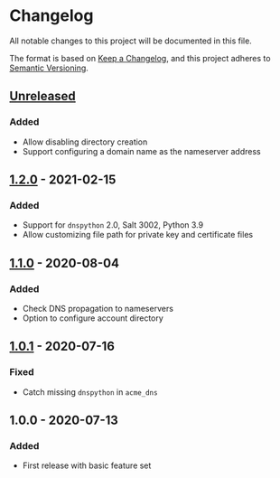 # Changelog

All notable changes to this project will be documented in this file.

The format is based on [Keep a Changelog](https://keepachangelog.com/en/1.0.0/),
and this project adheres to [Semantic Versioning](https://semver.org/spec/v2.0.0.html).

## [Unreleased]

### Added

- Allow disabling directory creation
- Support configuring a domain name as the nameserver address

## [1.2.0] - 2021-02-15

### Added

- Support for `dnspython` 2.0, Salt 3002, Python 3.9
- Allow customizing file path for private key and certificate files

## [1.1.0] - 2020-08-04

### Added

- Check DNS propagation to nameservers
- Option to configure account directory

## [1.0.1] - 2020-07-16

### Fixed

- Catch missing `dnspython` in `acme_dns`

## 1.0.0 - 2020-07-13

### Added

- First release with basic feature set

[Unreleased]: https://github.com/jgraichen/salt-acme/compare/v1.2.0...HEAD
[1.2.0]: https://github.com/jgraichen/salt-acme/compare/v1.1.0...v1.2.0
[1.1.0]: https://github.com/jgraichen/salt-acme/compare/v1.0.1...v1.1.0
[1.0.1]: https://github.com/jgraichen/salt-acme/compare/v1.0.0...v1.0.1
